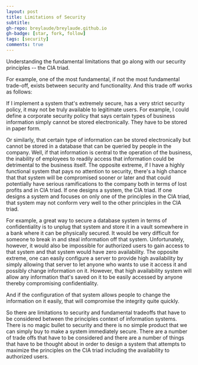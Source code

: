```yaml
---
layout: post
title: Limitations of Security
subtitle: 
gh-repo: breylaude/breylaude.github.io
gh-badge: [star, fork, follow]
tags: [security]
comments: true
---
```


Understanding the fundamental limitations that go along with our security principles -- the CIA triad.

For example, one of the most fundamental, if not the most fundamental trade-off, exists between security and functionality. And this trade off works as follows:

If I implement a system that's extremely secure, has a very strict security policy, it may not be truly available to legitimate users. For example, I could define a corporate security policy that says certain types of business information simply cannot be stored electronically. They have to be stored in paper form.

Or similarly, that certain type of information can be stored electronically but cannot be stored in a database that can be queried by people in the company. Well, if that information is central to the operation of the business, the inability of employees to readily access that information could be detrimental to the business itself. The opposite extreme, if I have a highly functional system that pays no attention to security, there's a high chance that that system will be compromised sooner or later and that could potentially have serious ramifications to the company both in terms of lost profits and in CIA triad. If one designs a system, the CIA triad. If one designs a system and focuses on only one of the principles in the CIA triad, that system may not conform very well to the other principles in the CIA triad.

For example, a great way to secure a database system in terms of confidentiality is to unplug that system and store it in a vault somewhere in a bank where it can be physically secured. It would be very difficult for someone to break in and steal information off that system. Unfortunately, however, it would also be impossible for authorized users to gain access to that system and that system would have zero availability. The opposite extreme, one can easily configure a server to provide high availability by simply allowing that server to let anyone who wants to use it access it and possibly change information on it. However, that high availability system will allow any information that's saved on it to be easily accessed by anyone thereby compromising confidentiality.

And if the configuration of that system allows people to change the information on it easily, that will compromise the integrity quite quickly. 

So there are limitations to security and fundamental tradeoffs that have to be considered between the principles context of information systems. There is no magic bullet to security and there is no simple product that we can simply buy to make a system immediately secure. There are a number of trade offs that have to be considered and there are a number of things that have to be thought about in order to design a system that attempts to maximize the principles on the CIA triad including the availability to authorized users.

